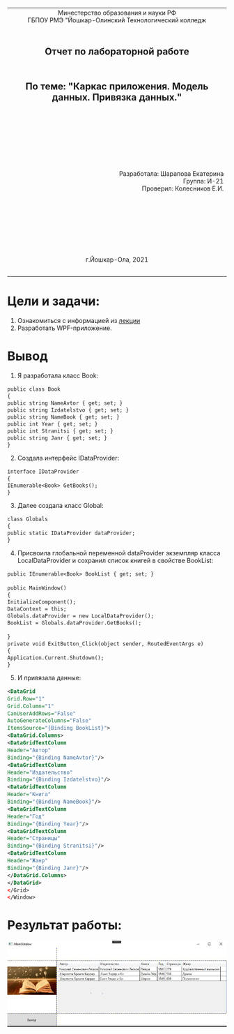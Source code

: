 <table style="width: 100%;">
  <tr>
    <td style="text-align: center; border: none;"> 
    Минестерство образования и науки РФ <br>
    ГБПОУ РМЭ "Йошкар-Олинский Технологический колледж </td>
  </tr>
  <tr>
    <td style="text-align: center; border: none; height: 15em;"><h2>Отчет по лабораторной работe<h2><br>
    По теме: "Каркас приложения. Модель данных. Привязка данных."
    </td>
  </tr>
  <tr>
    <td style="text-align: right; border: none; height: 20em;">
      Разработала: Шарапова Екатерина<br/>
      Группа: И-21<br/>
      Проверил: Колесников Е.И.       
    </td>
  </tr>
  <tr>
    <td style="text-align: center; border: none; height: 5em;">
    г.Йошкар-Ола, 2021</td>
  </tr>
</table>

<div style="page-break-after: always;"></div>

# Цели и задачи:

1. Ознакомиться с информацией из [лекции](https://github.com/kolei/OAP/blob/master/articles/wpf_template.md)
2. Разработать WPF-приложение.

# Вывод 
1. Я разработала класс Book:
```
public class Book
{
public string NameAvtor { get; set; }
public string Izdatelstvo { get; set; }
public string NameBook { get; set; }
public int Year { get; set; }
public int Stranitsi { get; set; }
public string Janr { get; set; }
}
```
2. Создала интерфейс IDataProvider:
```
interface IDataProvider
{
IEnumerable<Book> GetBooks();
}
```
3. Далее создала класс Global:
```
class Globals
{
public static IDataProvider dataProvider;
}
```
4. Присвоила глобальной переменной dataProvider экземпляр класса LocalDataProvider и сохранил список книгей в свойстве BookList:
```
public IEnumerable<Book> BookList { get; set; }

public MainWindow()
{
InitializeComponent();
DataContext = this;
Globals.dataProvider = new LocalDataProvider();
BookList = Globals.dataProvider.GetBooks();

}
private void ExitButton_Click(object sender, RoutedEventArgs e)
{
Application.Current.Shutdown();
}
```
5. И привязала данные:
```XML
<DataGrid
Grid.Row="1"
Grid.Column="1"
CanUserAddRows="False"
AutoGenerateColumns="False"
ItemsSource="{Binding BookList}">
<DataGrid.Columns>
<DataGridTextColumn
Header="Автор"
Binding="{Binding NameAvtor}"/>
<DataGridTextColumn
Header="Издательство"
Binding="{Binding Izdatelstvo}"/>
<DataGridTextColumn
Header="Книга"
Binding="{Binding NameBook}"/>
<DataGridTextColumn
Header="Год"
Binding="{Binding Year}"/>
<DataGridTextColumn
Header="Страницы"
Binding="{Binding Stranitsi}"/>
<DataGridTextColumn
Header="Жанр"
Binding="{Binding Janr}"/>
</DataGrid.Columns>
</DataGrid>
</Grid>
</Window>
```
# Результат работы:
![](./rezultat.JPG)
